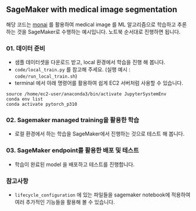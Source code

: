 ## SageMaker with medical image segmentation

해당 코드는 [monai](https://github.com/Project-MONAI/MONAI) 를 활용하여 medical image 를 ML 알고리즘으로 학습하고 추론하는 것을 SageMaker로 수행하는 예시입니다. 노트북 순서대로 진행하면 됩니다.

### 01. 데이터 준비

- 샘플 데이터셋을 다운로드 받고, local 환경에서 학습을 진행 해 봅니다.
- `code/local_train.py` 를 참고해 주세요. (실행 예시 : `code/run_local_train.sh`)
- terminal 에서 아래 명령어를 활용하여 쉽게 EC2 서버처럼 사용할 수 있습니다.

```
source /home/ec2-user/anaconda3/bin/activate JupyterSystemEnv
conda env list
conda activate pytorch_p310
```

### 02. Sagemaker managed training을 활용한 학습

- 로컬 환경에서 하는 학습을 SageMaker에서 진행하는 것으로 테스트 해 봅니다.


### 03. SageMaker endpoint를 활용한 배포 및 테스트

- 학습이 완료된 model 을 배포하고 테스트를 진행합니다.

### 참고사항

- `lifecycle_configuration` 에 있는 파일들을 sagemaker notebook에 적용하여 여러 추가적인 기능들을 활용해 볼 수 있습니다.

